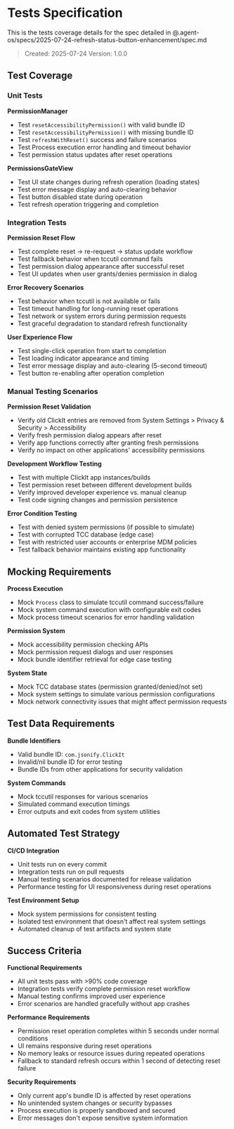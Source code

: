 # Tests Specification

This is the tests coverage details for the spec detailed in @.agent-os/specs/2025-07-24-refresh-status-button-enhancement/spec.md

> Created: 2025-07-24
> Version: 1.0.0

## Test Coverage

### Unit Tests

**PermissionManager**
- Test `resetAccessibilityPermission()` with valid bundle ID
- Test `resetAccessibilityPermission()` with missing bundle ID
- Test `refreshWithReset()` success and failure scenarios
- Test Process execution error handling and timeout behavior
- Test permission status updates after reset operations

**PermissionsGateView**
- Test UI state changes during refresh operation (loading states)
- Test error message display and auto-clearing behavior
- Test button disabled state during operation
- Test refresh operation triggering and completion

### Integration Tests

**Permission Reset Flow**
- Test complete reset → re-request → status update workflow
- Test fallback behavior when tccutil command fails
- Test permission dialog appearance after successful reset
- Test UI updates when user grants/denies permission in dialog

**Error Recovery Scenarios**
- Test behavior when tccutil is not available or fails
- Test timeout handling for long-running reset operations
- Test network or system errors during permission requests
- Test graceful degradation to standard refresh functionality

**User Experience Flow**
- Test single-click operation from start to completion
- Test loading indicator appearance and timing
- Test error message display and auto-clearing (5-second timeout)
- Test button re-enabling after operation completion

### Manual Testing Scenarios

**Permission Reset Validation**
- Verify old ClickIt entries are removed from System Settings > Privacy & Security > Accessibility
- Verify fresh permission dialog appears after reset
- Verify app functions correctly after granting fresh permissions
- Verify no impact on other applications' accessibility permissions

**Development Workflow Testing**
- Test with multiple ClickIt app instances/builds
- Test permission reset between different development builds
- Verify improved developer experience vs. manual cleanup
- Test code signing changes and permission persistence

**Error Condition Testing**
- Test with denied system permissions (if possible to simulate)
- Test with corrupted TCC database (edge case)
- Test with restricted user accounts or enterprise MDM policies
- Test fallback behavior maintains existing app functionality

## Mocking Requirements

**Process Execution**
- Mock `Process` class to simulate tccutil command success/failure
- Mock system command execution with configurable exit codes
- Mock process timeout scenarios for error handling validation

**Permission System**
- Mock accessibility permission checking APIs
- Mock permission request dialogs and user responses
- Mock bundle identifier retrieval for edge case testing

**System State**
- Mock TCC database states (permission granted/denied/not set)
- Mock system settings to simulate various permission configurations
- Mock network connectivity issues that might affect permission requests

## Test Data Requirements

**Bundle Identifiers**
- Valid bundle ID: `com.jsonify.ClickIt`
- Invalid/nil bundle ID for error testing
- Bundle IDs from other applications for security validation

**System Commands**
- Mock tccutil responses for various scenarios
- Simulated command execution timings
- Error outputs and exit codes from system utilities

## Automated Test Strategy

**CI/CD Integration**
- Unit tests run on every commit
- Integration tests run on pull requests
- Manual testing scenarios documented for release validation
- Performance testing for UI responsiveness during reset operations

**Test Environment Setup**
- Mock system permissions for consistent testing
- Isolated test environment that doesn't affect real system settings
- Automated cleanup of test artifacts and system state

## Success Criteria

**Functional Requirements**
- All unit tests pass with >90% code coverage
- Integration tests verify complete permission reset workflow
- Manual testing confirms improved user experience
- Error scenarios are handled gracefully without app crashes

**Performance Requirements**
- Permission reset operation completes within 5 seconds under normal conditions
- UI remains responsive during reset operations
- No memory leaks or resource issues during repeated operations
- Fallback to standard refresh occurs within 1 second of detecting reset failure

**Security Requirements**
- Only current app's bundle ID is affected by reset operations
- No unintended system changes or security bypasses
- Process execution is properly sandboxed and secured
- Error messages don't expose sensitive system information